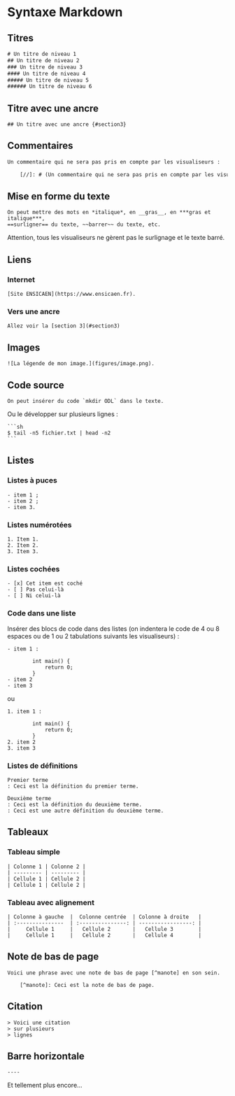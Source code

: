 # Syntaxe Markdown

## Titres

```default
# Un titre de niveau 1
## Un titre de niveau 2
### Un titre de niveau 3
#### Un titre de niveau 4
##### Un titre de niveau 5
###### Un titre de niveau 6
```

## Titre avec une ancre

```
## Un titre avec une ancre {#section3}
```
 
## Commentaires

```default
Un commentaire qui ne sera pas pris en compte par les visualiseurs :

	[//]: # (Un commentaire qui ne sera pas pris en compte par les visualiseurs)
```

## Mise en forme du texte

```
On peut mettre des mots en *italique*, en __gras__, en ***gras et italique***,
==surligner== du texte, ~~barrer~~ du texte, etc. 
```

Attention, tous les visualiseurs ne gèrent pas le surlignage et le texte barré.
 
## Liens

### Internet

```
[Site ENSICAEN](https://www.ensicaen.fr). 
```

### Vers une ancre

```
Allez voir la [section 3](#section3)
```

## Images

```
![La légende de mon image.](figures/image.png). 
```

## Code source

```
On peut insérer du code `mkdir ODL` dans le texte.
```

Ou le développer sur plusieurs lignes :

````````
```sh
$ tail -n5 fichier.txt | head -n2
```
````````

## Listes

### Listes à puces

```
- item 1 ;
- item 2 ;
- item 3.
```

### Listes numérotées

```
1. Item 1.
2. Item 2.
3. Item 3.
```

### Listes cochées

```
- [x] Cet item est coché
- [ ] Pas celui-là
- [ ] Ni celui-là
```

### Code dans une liste

Insérer des blocs de code dans des listes (on indentera le code de 4 ou 8 espaces ou de 1 ou 2 tabulations suivants les visualiseurs) :

```
- item 1 :

        int main() {
            return 0;
        }
- item 2 
- item 3
```
 
ou

```
1. item 1 :

		int main() {
		    return 0;
		}
2. item 2 
3. item 3
```

### Listes de définitions

```
Premier terme
: Ceci est la définition du premier terme.

Deuxième terme
: Ceci est la définition du deuxième terme.
: Ceci est une autre définition du deuxième terme.
```

## Tableaux 

### Tableau simple

```
| Colonne 1 | Colonne 2 |
| --------- | --------- |
| Cellule 1 | Cellule 2 |
| Cellule 1 | Cellule 2 |
```

### Tableau avec alignement

```
| Colonne à gauche  |  Colonne centrée  | Colonne à droite   | 
| :---------------  | :---------------: | -----------------: |
|     Cellule 1     |   Cellule 2       |   Cellule 3        |  
|     Cellule 1     |   Cellule 2       |   Cellule 4        |
```

## Note de bas de page

```
Voici une phrase avec une note de bas de page [^manote] en son sein.

	[^manote]: Ceci est la note de bas de page.
```

## Citation

```
> Voici une citation
> sur plusieurs 
> lignes
```

## Barre horizontale

```
----
```

Et tellement plus encore... 

